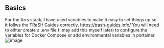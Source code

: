 ## Basics
For the Arrs stack, I have used variables to make it easy to set things up so it follws the TRaSH Guides correctly. https://trash-guides.info/
You will need to eihter create a .env file (I may add this myself later) to configure the variables for Docker Compose or add environmental variables in portainer.
![image](https://github.com/NightHawkATL/portainer-template-lists/assets/8395658/f3277094-f36a-4561-b3d9-074d78fb8eec)

